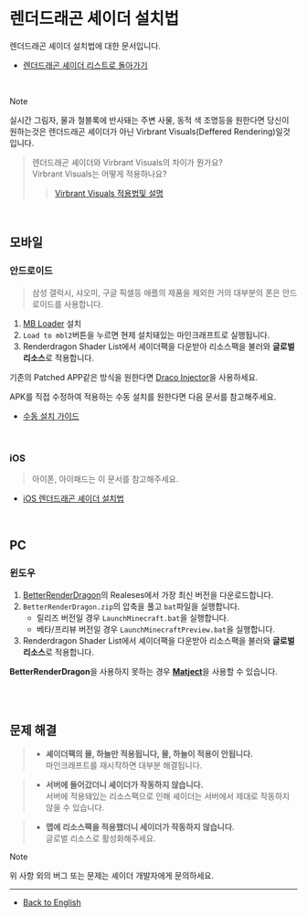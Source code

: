 # 렌더드래곤 셰이더 설치법

렌더드래곤 셰이더 설치법에 대한 문서입니다.

- [렌더드래곤 셰이더 리스트로 돌아가기](/language/ko_kr/README.md)

<br>

> [!NOTE]
> 실시간 그림자, 물과 철블록에 반사돼는 주변 사물, 동적 색 조명등을 원한다면 당신이 원하는것은 렌더드래곤 셰이더가 아닌 Virbrant Visuals(Deffered Rendering)일것입니다.

> 렌더드래곤 셰이더와 Virbrant Visuals의 차이가 뭔가요?  
> Virbrant Visuals는 어떻게 적용하나요?
> > [Virbrant Visuals 적용법및 설명](/language/ko_kr/docs/virbrant_visuals.md)

<br>

## 모바일

### 안드로이드

> 삼성 갤럭시, 샤오미, 구글 픽셀등 애플의 제품을 제외한 거의 대부분의 폰은 안드로이드를 사용합니다.

1. [MB Loader](https://github.com/DominoKorean/Render-dragon-shader-list/blob/main/language/ko_kr/README.md#mb-loader) 설치
2. `Load to mbl2`버튼을 누르면 현제 설치돼있는 마인크래프트로 실행됩니다.
3. Renderdragon Shader List에서 셰이더팩을 다운받아 리소스팩을 불러와 **글로벌 리소스**로 적용합니다.

기존의 Patched APP같은 방식을 원한다면 [Draco Injector](https://github.com/mcbegamerxx954/draco-injector)을 사용하세요.  

APK를 직접 수정하여 적용하는 수동 설치를 원한다면 다음 문서를 참고해주세요.
* [수동 설치 가이드](android.md)

<br>

### iOS

> 아이폰, 아이패드는 이 문서를 참고해주세요.

* [iOS 렌더드래곤 셰이더 설치법](iOS.md)

<br>

## PC

### 윈도우

1. [BetterRenderDragon](https://github.com/dreamguxiang/BetterRenderDragon-xmake)의 Realeses에서 가장 최신 버전을 다운로드합니다.
2. `BetterRenderDragon.zip`의 압축을 풀고 `bat`파일을 실행합니다.
   - 릴리즈 버전일 경우 `LaunchMinecraft.bat`을 실행합니다.
   - 베타/프리뷰 버전일 경우 `LaunchMinecraftPreview.bat`을 실행합니다.
3. Renderdragon Shader List에서 셰이더팩을 다운받아 리소스팩을 불러와 **글로벌 리소스**로 적용합니다.

**BetterRenderDragon**을 사용하지 못하는 경우 [**Matject**](https://github.com/faizul726/matject)을 사용할 수 있습니다.

<br>
<br>

## 문제 해결

> - **셰이더팩의 물, 하늘만 적용됩니다, 물, 하늘이 적용이 안됩니다.**  
> 마인크래프트를 재시작하면 대부분 해결됩니다.

> - **서버에 들어갔더니 셰이더가 작동하지 않습니다.**  
> 서버에 적용돼있는 리소스팩으로 인해 셰이더는 서버에서 제대로 작동하지 않을 수 있습니다.

> - **맵에 리소스팩을 적용했더니 세이더가 작동하지 않습니다.**  
> 글로벌 리소스로 활성화해주세요.

> [!NOTE]
> 위 사항 외의 버그 또는 문제는 셰이더 개발자에게 문의하세요.

---
* [Back to English](/docs/installation/README.md)